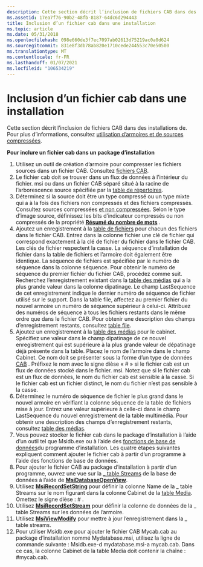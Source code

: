 ```yaml
---
description: Cette section décrit l’inclusion de fichiers CAB dans des installations de. Pour plus d’informations, consultez Utilisation d’armoires et de sources compressées.
ms.assetid: 17ea7f76-90b2-48fb-8187-64dc6d294443
title: Inclusion d’un fichier cab dans une installation
ms.topic: article
ms.date: 05/31/2018
ms.openlocfilehash: 098e660de3f7ec7097ab02613d75219ac0a0d624
ms.sourcegitcommit: 831e8f3db78ab820e1710cede244553c70e50500
ms.translationtype: MT
ms.contentlocale: fr-FR
ms.lasthandoff: 01/07/2021
ms.locfileid: "106534219"
---
```

# <a name="including-a-cabinet-file-in-an-installation"></a>Inclusion d’un fichier cab dans une installation

Cette section décrit l’inclusion de fichiers CAB dans des installations de. Pour plus d’informations, consultez [utilisation d’armoires et de sources compressées](using-cabinets-and-compressed-sources.md).

**Pour inclure un fichier cab dans un package d’installation**

1.  Utilisez un outil de création d’armoire pour compresser les fichiers sources dans un fichier CAB. Consultez [fichiers CAB](cabinet-files.md).
2.  Le fichier cab doit se trouver dans un flux de données à l’intérieur du fichier. msi ou dans un fichier CAB séparé situé à la racine de l’arborescence source spécifiée par la [table de répertoires](directory-table.md).
3.  Déterminez si la source doit être un type compressé ou un type mixte qui a à la fois des fichiers non compressés et des fichiers compressés. Consultez sources compressées [et non compressées](compressed-and-uncompressed-sources.md). Selon le type d’image source, définissez les bits d’indicateur compressés ou non compressés de la propriété [**Résumé du nombre de mots**](word-count-summary.md) .
4.  Ajoutez un enregistrement à la [table de fichiers](file-table.md) pour chacun des fichiers dans le fichier CAB. Entrez dans la colonne fichier une clé de fichier qui correspond exactement à la clé de fichier du fichier dans le fichier CAB. Les clés de fichier respectent la casse. La séquence d’installation de fichier dans la table de fichiers et l’armoire doit également être identique. La séquence de fichiers est spécifiée par le numéro de séquence dans la colonne séquence. Pour obtenir le numéro de séquence du premier fichier du fichier CAB, procédez comme suit. Recherchez l’enregistrement existant dans la [table des médias](media-table.md) qui a la plus grande valeur dans la colonne dipatinage. Le champ LastSequence de cet enregistrement indique le dernier numéro de séquence de fichier utilisé sur le support. Dans la table file, affectez au premier fichier du nouvel armoire un numéro de séquence supérieur à celui-ci. Attribuez des numéros de séquence à tous les fichiers restants dans le même ordre que dans le fichier CAB. Pour obtenir une description des champs d’enregistrement restants, consultez [table file](file-table.md).
5.  Ajoutez un enregistrement à la [table des médias](media-table.md) pour le cabinet. Spécifiez une valeur dans le champ dipatinage de ce nouvel enregistrement qui est supérieure à la plus grande valeur de dépatinage déjà présente dans la table. Placez le nom de l’armoire dans le champ Cabinet. Ce nom doit se présenter sous la forme d’un type de données [CAB](cabinet.md) . Préfixez le nom avec le signe dièse « \# » si le fichier cab est un flux de données stocké dans le fichier. msi. Notez que si le fichier cab est un flux de données, le nom du fichier cab est sensible à la casse. Si le fichier cab est un fichier distinct, le nom du fichier n’est pas sensible à la casse.
6.  Déterminez le numéro de séquence de fichier le plus grand dans le nouvel armoire en vérifiant la colonne séquence de la table de fichiers mise à jour. Entrez une valeur supérieure à celle-ci dans le champ LastSequence du nouvel enregistrement de la table multimédia. Pour obtenir une description des champs d’enregistrement restants, consultez [table des médias](media-table.md).
7.  Vous pouvez stocker le fichier cab dans le package d’installation à l’aide d’un outil tel que Msidb.exe ou à l’aide des [fonctions de base de données](database-functions.md)du programme d’installation. Les quatre étapes suivantes expliquent comment ajouter le fichier cab à partir d’un programme à l’aide des fonctions de base de données.
8.  Pour ajouter le fichier CAB au package d’installation à partir d’un programme, ouvrez une vue sur la [ \_ table Streams](-streams-table.md) de la base de données à l’aide de [**MsiDatabaseOpenView**](/windows/desktop/api/Msiquery/nf-msiquery-msidatabaseopenviewa).
9.  Utilisez [**MsiRecordSetString**](/windows/desktop/api/Msiquery/nf-msiquery-msirecordsetstringa) pour définir la colonne Name de la \_ table Streams sur le nom figurant dans la colonne Cabinet de la [table Media](media-table.md). Omettez le signe dièse : \# .
10. Utilisez [**MsiRecordSetStream**](/windows/desktop/api/Msiquery/nf-msiquery-msirecordsetstreama) pour définir la colonne de données de la \_ table Streams sur les données de l’armoire.
11. Utilisez [**MsiViewModify**](/windows/desktop/api/Msiquery/nf-msiquery-msiviewmodify) pour mettre à jour l’enregistrement dans la \_ table streams.
12. Pour utiliser Msidb.exe pour ajouter le fichier CAB Mycab.cab au package d’installation nommé Mydatabase.msi, utilisez la ligne de commande suivante : Msidb.exe-d mydatabase.msi-a mycab.cab. Dans ce cas, la colonne Cabinet de la table Media doit contenir la chaîne : \#mycab.cab.

 

 



